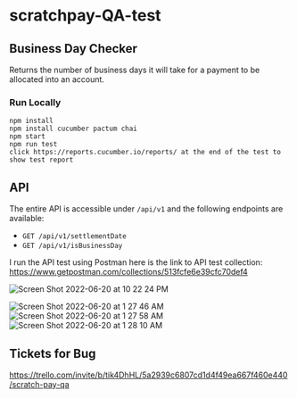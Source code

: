 # scratchpay-QA-test

## Business Day Checker
Returns the number of business days it will take for a payment to be allocated into an account.

### Run Locally

```
npm install
npm install cucumber pactum chai
npm start
npm run test
click https://reports.cucumber.io/reports/ at the end of the test to show test report
```

## API

The entire API is accessible under `/api/v1` and the following endpoints are available:

- `GET /api/v1/settlementDate`
- `GET /api/v1/isBusinessDay`

I run the API test using Postman here is the link to API test collection: 
https://www.getpostman.com/collections/513fcfe6e39cfc70def4

![Screen Shot 2022-06-20 at 10 22 24 PM](https://user-images.githubusercontent.com/30281591/174727323-b91f3678-3aed-4848-85f1-662ee9bd31a4.png)

![Screen Shot 2022-06-20 at 1 27 46 AM](https://user-images.githubusercontent.com/30281591/174727393-4f8eaa69-066e-4f0f-9c7f-b08014db2d79.png)
![Screen Shot 2022-06-20 at 1 27 58 AM](https://user-images.githubusercontent.com/30281591/174727395-e738af57-9cd9-4163-89c1-1c4aff21be9c.png)
![Screen Shot 2022-06-20 at 1 28 10 AM](https://user-images.githubusercontent.com/30281591/174727396-e7e88c50-17eb-4d7a-af7a-4cf287e24bd8.png)

## Tickets for Bug
https://trello.com/invite/b/tik4DhHL/5a2939c6807cd1d4f49ea667f460e440/scratch-pay-qa

